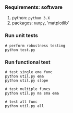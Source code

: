### Requirements: software
1. python: `python 3.X`
2. packages: `numpy`, 'matplotlib'

### Run unit tests
```Shell
# perform robustness testing
python test.py
```

### Run functional test
```Shell
# test single ema func
python util.py ema
python util.py slope

# test multiple funcs
python util.py ma sma ema

# test all func
python util.py all
```

